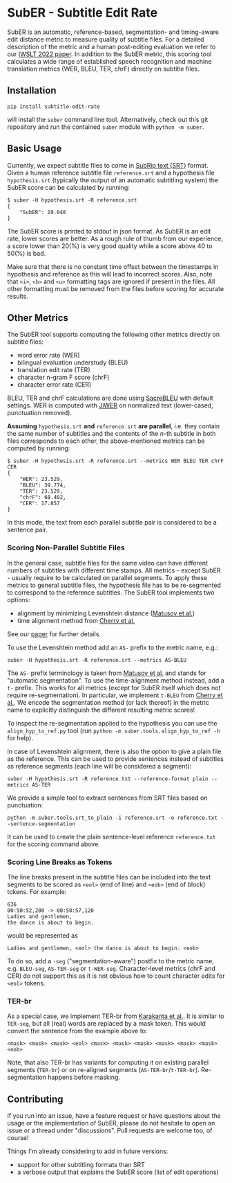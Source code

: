 # SubER - Subtitle Edit Rate

SubER is an automatic, reference-based, segmentation- and timing-aware edit distance metric to measure quality of subtitle files.
For a detailed description of the metric and a human post-editing evaluation we refer to our [IWSLT 2022 paper](https://aclanthology.org/2022.iwslt-1.1.pdf).
In addition to the SubER metric, this scoring tool calculates a wide range of established speech recognition and machine translation metrics (WER, BLEU, TER, chrF) directly on subtitle files.

## Installation
```console
pip install subtitle-edit-rate
```
will install the `suber` command line tool.
Alternatively, check out this git repository and run the contained `suber` module with `python -m suber`.

## Basic Usage
Currently, we expect subtitle files to come in [SubRip text (SRT)](https://en.wikipedia.org/wiki/SubRip) format. Given a human reference subtitle file `reference.srt` and a hypothesis file `hypothesis.srt` (typically the output of an automatic subtitling system) the SubER score can be calculated by running:

```console
$ suber -H hypothesis.srt -R reference.srt
{
    "SubER": 19.048
}
```
The SubER score is printed to stdout in json format. As SubER is an edit rate, lower scores are better. As a rough rule of thumb from our experience, a score lower than 20(%) is very good quality while a score above 40 to 50(%) is bad.

Make sure that there is no constant time offset between the timestamps in hypothesis and reference as this will lead to incorrect scores.
Also, note that `<i>`, `<b>` and `<u>` formatting tags are ignored if present in the files. All other formatting must be removed from the files before scoring for accurate results.

## Other Metrics
The SubER tool supports computing the following other metrics directly on subtitle files:

- word error rate (WER)
- bilingual evaluation understudy (BLEU)
- translation edit rate (TER)
- character n-gram F score (chrF)
- character error rate (CER)

BLEU, TER and chrF calculations are done using [SacreBLEU](https://github.com/mjpost/sacrebleu) with default settings. WER is computed with [JiWER](https://github.com/jitsi/jiwer) on normalized text (lower-cased, punctuation removed).

__Assuming__ `hypothesis.srt` __and__ `reference.srt` __are parallel__, i.e. they contain the same number of subtitles and the contents of the _n_-th subtitle in both files corresponds to each other, the above-mentioned metrics can be computed by running:
```console
$ suber -H hypothesis.srt -R reference.srt --metrics WER BLEU TER chrF CER
{
    "WER": 23.529,
    "BLEU": 39.774,
    "TER": 23.529,
    "chrF": 68.402,
    "CER": 17.857
}
```
In this mode, the text from each parallel subtitle pair is considered to be a sentence pair.

### Scoring Non-Parallel Subtitle Files
In the general case, subtitle files for the same video can have different numbers of subtitles with different time stamps. All metrics - except SubER - usually require to be calculated on parallel segments. To apply these metrics to general subtitle files, the hypothesis file has to be re-segmented to correspond to the reference subtitles. The SubER tool implements two options:

- alignment by minimizing Levenshtein distance ([Matusov et al.](https://aclanthology.org/2005.iwslt-1.19.pdf))
- time alignment method from [Cherry et al.](https://www.isca-speech.org/archive/pdfs/interspeech_2021/cherry21_interspeech.pdf)

See our [paper](https://aclanthology.org/2022.iwslt-1.1.pdf) for further details.

To use the Levenshtein method add an `AS-` prefix to the metric name, e.g.:
```console
suber -H hypothesis.srt -R reference.srt --metrics AS-BLEU
```
The `AS-` prefix terminology is taken from [Matusov et al.](https://aclanthology.org/2005.iwslt-1.19.pdf) and stands for "automatic segmentation".
To use the time-alignment method instead, add a `t-` prefix. This works for all metrics (except for SubER itself which does not require re-segmentation). In particular, we implement `t-BLEU` from [Cherry et al.](https://www.isca-speech.org/archive/pdfs/interspeech_2021/cherry21_interspeech.pdf). We encode the segmentation method (or lack thereof) in the metric name to explicitly distinguish the different resulting metric scores!

To inspect the re-segmentation applied to the hypothesis you can use the `align_hyp_to_ref.py` tool (run `python -m suber.tools.align_hyp_to_ref -h` for help).

In case of Levenshtein alignment, there is also the option to give a plain file as the reference. This can be used to provide sentences instead of subtitles as reference segments (each line will be considered a segment):

```console
suber -H hypothesis.srt -R reference.txt --reference-format plain --metrics AS-TER
```

We provide a simple tool to extract sentences from SRT files based on punctuation:

```console
python -m suber.tools.srt_to_plain -i reference.srt -o reference.txt --sentence-segmentation
```

It can be used to create the plain sentence-level reference `reference.txt` for the scoring command above.

### Scoring Line Breaks as Tokens
The line breaks present in the subtitle files can be included into the text segments to be scored as `<eol>` (end of line) and `<eob>` (end of block) tokens. For example:

```
636
00:50:52,200 -> 00:50:57,120
Ladies and gentlemen,
the dance is about to begin.
```
would be represented as
```
Ladies and gentlemen, <eol> the dance is about to begin. <eob>
```
To do so, add a `-seg` ("segmentation-aware") postfix to the metric name, e.g. `BLEU-seg`, `AS-TER-seg` or `t-WER-seg`. Character-level metrics (chrF and CER) do not support this as it is not obvious how to count character edits for `<eol>` tokens.

### TER-br
As a special case, we implement TER-br from [Karakanta et al.](https://aclanthology.org/2020.iwslt-1.26.pdf). It is similar to `TER-seg`, but all (real) words are replaced by a mask token. This would convert the sentence from the example above to:
```
<mask> <mask> <mask> <eol> <mask> <mask> <mask> <mask> <mask> <mask> <eob>
```
Note, that also TER-br has variants for computing it on existing parallel segments (`TER-br`) or on re-aligned segments (`AS-TER-br`/`t-TER-br`). Re-segmentation happens before masking.

## Contributing
If you run into an issue, have a feature request or have questions about the usage or the implementation of SubER, please do not hesitate to open an issue or a thread under "discussions". Pull requests are welcome too, of course!

Things I'm already considering to add in future versions:
- support for other subtitling formats than SRT
- a verbose output that explains the SubER score (list of edit operations)


